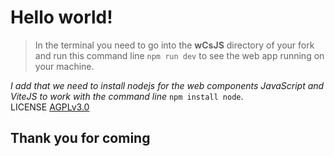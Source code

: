 # Hello world! 

>In the terminal you need to go into the **wCsJS** directory of your fork and run this command line `npm run dev` to see the web app running on your machine.

*I add that we need to install nodejs for the web components JavaScript and ViteJS to work with the command line* `npm install node`.  
LICENSE [AGPLv3.0](https://www.gnu.org/licenses/license-list.html#AGPLv3.0)
## Thank you for coming
